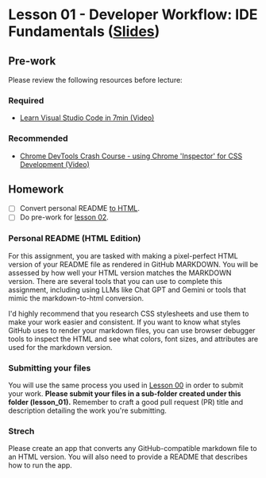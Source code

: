 # Lesson 01 - Developer Workflow: IDE Fundamentals ([Slides](https://code-differently.github.io/code-society-25-2/slides/#/lesson_01))

## Pre-work

Please review the following resources before lecture:

### Required

* [Learn Visual Studio Code in 7min (Video)](https://www.youtube.com/watch?v=B-s71n0dHUk)

### Recommended

* [Chrome DevTools Crash Course - using Chrome 'Inspector' for CSS Development (Video)](https://www.youtube.com/watch?v=151NXMk0a2c)

## Homework

- [ ] Convert personal README [to HTML](#personal-readme-html-edition).
- [ ] Do pre-work for [lesson 02](/lesson_02/).

### Personal README (HTML Edition)

For this assignment, you are tasked with making a pixel-perfect HTML version of your README file as rendered in GitHub MARKDOWN. You will be assessed by how well your HTML version matches the MARKDOWN version. There are several tools that you can use to complete this assignment, including using LLMs like Chat GPT and Gemini or tools that mimic the markdown-to-html conversion.

I'd highly recommend that you research CSS stylesheets and use them to make your work easier and consistent. If you want to know what styles GitHub uses to render your markdown files, you can use browser debugger tools to inspect the HTML and see what colors, font sizes, and attributes are used for the markdown version.

### Submitting your files

You will use the same process you used in [Lesson 00](/lesson_00/) in order to submit your work. **Please submit your files in a sub-folder created under this folder (lesson_01).** Remember to craft a good pull request (PR) title and description detailing the work you're submitting.

### Strech 

Please create an app that converts any GitHub-compatible markdown file to an HTML version. You will also need to provide a README that describes how to run the app.